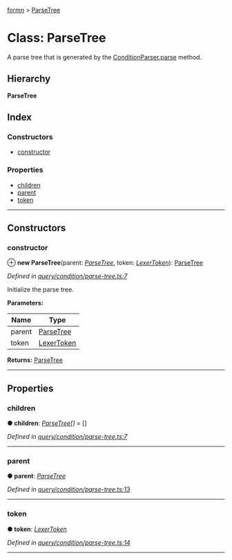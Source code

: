 [formn](../README.md) > [ParseTree](../classes/parsetree.md)

# Class: ParseTree

A parse tree that is generated by the [ConditionParser.parse](conditionparser.md#parse) method.

## Hierarchy

**ParseTree**

## Index

### Constructors

* [constructor](parsetree.md#constructor)

### Properties

* [children](parsetree.md#children)
* [parent](parsetree.md#parent)
* [token](parsetree.md#token)

---

## Constructors

<a id="constructor"></a>

###  constructor

⊕ **new ParseTree**(parent: *[ParseTree](parsetree.md)*, token: *[LexerToken](lexertoken.md)*): [ParseTree](parsetree.md)

*Defined in [query/condition/parse-tree.ts:7](https://github.com/benbotto/formn/blob/f28037b/src/query/condition/parse-tree.ts#L7)*

Initialize the parse tree.

**Parameters:**

| Name | Type |
| ------ | ------ |
| parent | [ParseTree](parsetree.md) |
| token | [LexerToken](lexertoken.md) |

**Returns:** [ParseTree](parsetree.md)

___

## Properties

<a id="children"></a>

###  children

**● children**: *[ParseTree](parsetree.md)[]* =  []

*Defined in [query/condition/parse-tree.ts:7](https://github.com/benbotto/formn/blob/f28037b/src/query/condition/parse-tree.ts#L7)*

___
<a id="parent"></a>

###  parent

**● parent**: *[ParseTree](parsetree.md)*

*Defined in [query/condition/parse-tree.ts:13](https://github.com/benbotto/formn/blob/f28037b/src/query/condition/parse-tree.ts#L13)*

___
<a id="token"></a>

###  token

**● token**: *[LexerToken](lexertoken.md)*

*Defined in [query/condition/parse-tree.ts:14](https://github.com/benbotto/formn/blob/f28037b/src/query/condition/parse-tree.ts#L14)*

___

